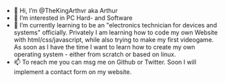 - 👋 Hi, I’m @TheKingArthvr aka Arthur
- 👀 I’m interested in PC Hard- and Software
- 🌱 I’m currently learning to be an "electronics technician for devices and systems" officially.
     Privately I am learning how to code my own Website with html/css/javascript, while also trying to make my first videogame.
     As soon as I have the time I want to learn how to create my own operating system - either from scratch or based on linux.
- 📫 To reach me you can msg me on Github or Twitter. Soon I will implement a contact form on my website.
